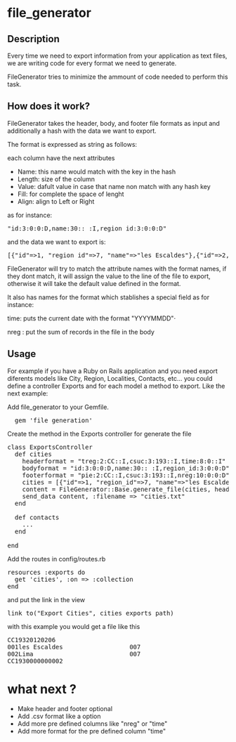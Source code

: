 # file_generator

## Description

Every time we need to export information from your application as text files, we are
writing code for every format we need to generate.

FileGenerator tries to minimize the ammount of code needed to perform this task.

## How does it work?

FileGenerator takes the header, body, and footer file formats as input
and additionally a hash with the data we want to export.

The format is expressed as string as follows:

each column have the next attributes

* Name: this name would match with the key in the hash
* Length: size of the column
* Value: dafult value in case that name non match with any hash key
* Fill: for complete the space of lenght
* Align: align to Left or Right

as for instance:

<pre>
"id:3:0:0:D,name:30:: :I,region_id:3:0:0:D"
</pre>

and the data we want to export is:

<pre>
[{"id"=>1, "region_id"=>7, "name"=>"les Escaldes"},{"id"=>2, "region_id"=>7, "name"=>"Lima"}]
</pre>

FileGenerator will try to match the attribute names with the format
names, if they dont match, it will assign the value to the line of the
file to export, otherwise it will take the default value defined in the
format.

It also has names for the format which stablishes a special field as for
instance:

time: puts the current date with the format "YYYYMMDD"·

nreg : put the sum of records in the file in the body

## Usage

For example if you have a Ruby on Rails application and you need export
diferents models like City, Region, Localities, Contacts, etc... you could define a controller Exports and for each model a method to export. Like the next example:

Add file_generator to your Gemfile.

<pre>
  gem 'file_generation'
</pre>

Create the method in the Exports controller for generate the file

<pre>
class ExportsController
  def cities
    headerformat = "treg:2:CC::I,csuc:3:193::I,time:8:0::I"
    bodyformat = "id:3:0:0:D,name:30:: :I,region_id:3:0:0:D"
    footerformat = "pie:2:CC::I,csuc:3:193::I,nreg:10:0:0:D"
    cities = [{"id"=>1, "region_id"=>7, "name"=>"les Escaldes"},{"id"=>2, "region_id"=>7, "name"=>"Lima"}]
    content = FileGenerator::Base.generate_file(cities, headerformat, bodyformat, footerformat)
    send_data content, :filename => "cities.txt"
  end

  def contacts
    ...
  end

end
</pre>

Add the routes in config/routes.rb

<pre>
resources :exports do
  get 'cities', :on => :collection
end
</pre>

and put the link in the view

<pre>
link_to("Export Cities", cities_exports_path)
</pre>

with this example you would get a file like this

<pre>
CC19320120206
001les Escaldes                  007
002Lima                          007
CC1930000000002
</pre>


# what next ?

* Make header and footer optional
* Add .csv format like a option
* Add more pre defined columns like "nreg" or "time"
* Add more format for the pre defined column "time"

